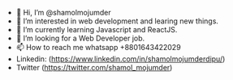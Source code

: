 - 👋 Hi, I’m @shamolmojumder
- 👀 I’m interested in web development and learing new things.
- 🌱 I’m currently learning Javascript and ReactJS.
- 💞️ I’m looking for a Web Developer job.
- 📫 How to reach me whatsapp +8801643422029
- Linkedin: (https://www.linkedin.com/in/shamolmojumderdipu/)
- Twitter (https://twitter.com/shamol_mojumder)


<!---
shamolmojumder/shamolmojumder is a ✨ special ✨ repository because its `README.md` (this file) appears on your GitHub profile.
You can click the Preview link to take a look at your changes.
--->
